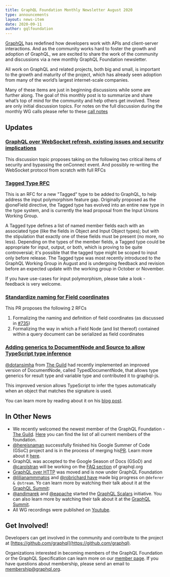 ```yaml
---
title: GraphQL Foundation Monthly Newsletter August 2020
type: announcements
layout: news-item
date: 2020-09-11
author: gqlfoundation
---
```


[GraphQL](https://graphql.org) has redefined how developers work with APIs and client-server interactions. And as the community works hard to foster the growth and adoption of GraphQL, we are excited to share the work of the community and discussions via a new monthly GraphQL Foundation newsletter.

All work on GraphQL and related projects, both big and small, is important to the growth and maturity of the project, which has already seen adoption from many of the world’s largest internet-scale companies.

Many of these items are just in beginning discussions while some are further along. The goal of this monthly post is to summarize and share what’s top of mind for the community and help others get involved. These are only initial discussion topics. For notes on the full discussion during the monthly WG calls please refer to these [call notes](https://docs.google.com/document/d/1_jvxzCkI6VWo2KEobisoiW1n_irJ4dp0aD8Pq9UXuvw/edit#)

## Updates

### [GraphQL over WebSocket refresh, existing issues and security implications](https://github.com/enisdenjo/graphql-transport-ws/blob/master/PROTOCOL.md)
This discussion topic proposes  taking on the following two critical items of security and bypassing the onConnect event. And possibly re-writing the WebSocket protocol from scratch with full RFCs


### [Tagged Type RFC](https://github.com/graphql/graphql-spec/pull/733)
This is an RFC for a new "Tagged" type to be added to GraphQL, to help address the input polymorphism feature gap. Originally proposed as the @oneField directive, the Tagged type has evolved into an entire new type in the type system, and is currently the lead proposal from the Input Unions Working Group.

A Tagged type defines a list of named member fields each with an associated type (like the fields in Object and Input Object types); but with the stipulation that exactly one of these fields must be present (no more, no less). Depending on the types of the member fields, a Tagged type could be appropriate for input, output, or both, which is proving to be quite controversial; it's possible that the tagged type might be scoped to input only before release. The Tagged type was most recently introduced to the GraphQL Working Group in August and is undergoing feedback and revision before an expected update with the working group in October or November.

If you have use-cases for input polymorphism, please take a look - feedback is very welcome.

### [Standardize naming for Field coordinates](https://github.com/graphql/graphql-spec/issues/735)

This PR proposes the following 2 RFCs
1. Formalizing the naming and definition of field coordinates (as discussed in [#735](https://github.com/graphql/graphql-spec/issues/735))
2. Formalizing the way in which a Field Node (and list thereof) contained within a query document can be serialized as field coordinates


### [Adding generics to DocumentNode and Source to allow TypeScript type inference](https://github.com/graphql/graphql-js/issues/2727)

[@dotansimha](https://github.com/dotansimha) from [The Guild](https://the-guild.dev) had recently implemented an improved version of DocumentNode, called TypedDocumentNode, that allows type generics for result type and variable type and contributed it to graphql-js.

This improved version allows TypeScript to infer the types automatically when an object that matches the signature is used.

You can learn more by reading about it on his [blog post](https://the-guild.dev/blog/typed-document-node).

## In Other News

*   We recently welcomed the newest member of the GraphQL Foundation - [The Guild](https://the-guild.dev). [Here](https://foundation.graphql.org/members/) you can find the list of all current members of the foundation.
*   [@hereisnaman](https://github.com/hereisnaman) successfully finished his Google Summer of Code (GSoC) project and is in the process of merging his[PR](https://github.com/graphql/graphql-js/pull/2770). Learn more about it [here](https://foundation.graphql.org/news/2020/06/30/google-summer-of-code-2020-participant-naman/). 
*   GraphQL was accepted to the Google Season of Docs (GSoD) and [@carolstran](https://github.com/carolstran) will be working on the [FAQ section](https://developers.google.com/season-of-docs/docs/participants/project-graphql-carolstran) of graphql.org 
*   [GraphQL over HTTP](https://github.com/graphql/graphql-over-http) was moved and is now under GraphQL Foundation
*   [@lilianammmatos](https://github.com/lilianammmatos) and [@robrichard have](https://github.com/robrichard) made big progress on `@deferer & @stream`. Yo can learn more by watching their talk about it at the [GraphQL Summit](https://www.youtube.com/watch?v=icv_Pq06aOY): 
*   [@andimarek](https://github.com/andimarek) and [@eapache](https://github.com/eapache) started the [GraphQL Scalars](https://github.com/graphql/graphql-scalars/issues) initiative. You can also learn more by watching their talk about it at the [GraphQL Summit](https://www.youtube.com/watch?v=SRGTaYL3h9c). 
*   All WG recordings were published on [Youtube](https://www.youtube.com/channel/UCERcwLeheOXp_u61jEXxHMA).

## Get Involved!

Developers can get involved in the community and contribute to the project at [https://github.com/graphql](https://github.com/graphql).

Organizations interested in becoming members of the GraphQL Foundation or the GraphQL Specification can learn more on our [member page](https://foundation.graphql.org/join). If you have questions about membership, please send an email to membership@graphql.org.
